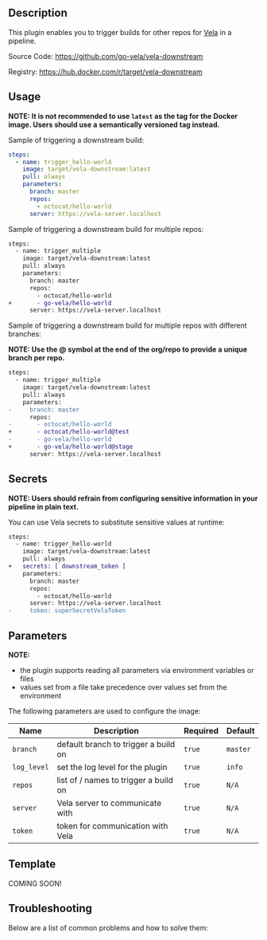 ## Description

This plugin enables you to trigger builds for other repos for [Vela](https://go-vela.github.io/docs/) in a pipeline.

Source Code: https://github.com/go-vela/vela-downstream

Registry: https://hub.docker.com/r/target/vela-downstream

## Usage

**NOTE: It is not recommended to use `latest` as the tag for the Docker image. Users should use a semantically versioned tag instead.**

Sample of triggering a downstream build:

```yaml
steps:
  - name: trigger_hello-world
    image: target/vela-downstream:latest
    pull: always
    parameters:
      branch: master
      repos:
        - octocat/hello-world
      server: https://vela-server.localhost
```

Sample of triggering a downstream build for multiple repos:

```diff
steps:
  - name: trigger_multiple
    image: target/vela-downstream:latest
    pull: always
    parameters:
      branch: master
      repos:
        - octocat/hello-world
+       - go-vela/hello-world
      server: https://vela-server.localhost
```

Sample of triggering a downstream build for multiple repos with different branches:

**NOTE: Use the @ symbol at the end of the org/repo to provide a unique branch per repo.**

```diff
steps:
  - name: trigger_multiple
    image: target/vela-downstream:latest
    pull: always
    parameters:
-     branch: master
      repos:
-       - octocat/hello-world
+       - octocat/hello-world@test
-       - go-vela/hello-world
+       - go-vela/hello-world@stage
      server: https://vela-server.localhost
```

## Secrets

**NOTE: Users should refrain from configuring sensitive information in your pipeline in plain text.**

You can use Vela secrets to substitute sensitive values at runtime:

```diff
steps:
  - name: trigger_hello-world
    image: target/vela-downstream:latest
    pull: always
+   secrets: [ downstream_token ]
    parameters:
      branch: master
      repos:
        - octocat/hello-world
      server: https://vela-server.localhost
-     token: superSecretVelaToken
```

## Parameters

**NOTE:**

* the plugin supports reading all parameters via environment variables or files
* values set from a file take precedence over values set from the environment

The following parameters are used to configure the image:

| Name        | Description                                      | Required | Default  |
| ----------- | ------------------------------------------------ | -------- | -------- |
| `branch`    | default branch to trigger a build on             | `true`   | `master` |
| `log_level` | set the log level for the plugin                 | `true`   | `info`   |
| `repos`     | list of <org>/<repo> names to trigger a build on | `true`   | `N/A`    |
| `server`    | Vela server to communicate with                  | `true`   | `N/A`    |
| `token`     | token for communication with Vela                | `true`   | `N/A`    |

## Template

COMING SOON!

## Troubleshooting

Below are a list of common problems and how to solve them:
